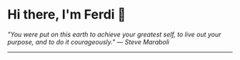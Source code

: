 <h1>Hi there, I'm Ferdi 👋</h1>

<p><em>
  "You were put on this earth to achieve your greatest self, to live out your purpose, and to do it courageously." — Steve Maraboli
</em></p>

---
